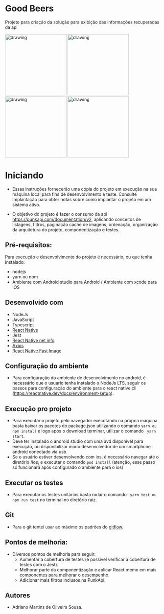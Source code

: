 # Good Beers
Projeto para criação da solução para exibição das informações recuperadas da api
<div float="left">
<img src="https://i.imgur.com/IsktKbE.png" alt="drawing" width="200"/>
<img src="https://i.imgur.com/3z3vvsz.png" alt="drawing" width="200"/>
<img src="https://i.imgur.com/nYz0kyc.png" alt="drawing" width="200"/>
<img src="https://im.ezgif.com/tmp/ezgif-1-f0ebc5f0b5.gif" alt="drawing" width="200"/>
</div>


# Iniciando
- Essas instruções fornecerão uma cópia do projeto em execução na sua máquina local para fins de desenvolvimento e teste. Consulte implantação para obter notas sobre como implantar o projeto em 
um sistema ativo.

- O objetivo do projeto é fazer o consumo da api https://punkapi.com/documentation/v2, aplicando conceitos de listagens, filtros, paginação cache de imagens, ordenação, organização da arquitetura do projeto, componentização e testes.



## Pré-requisitos:
Para execução e desenvolvimento do projeto é necessário, ou que tenha instalado:
- nodejs
- yarn ou npm
- Ambiente com Android studio para Android / Ambiente com xcode para IOS



## Desenvolvido com
 - NodeJs
 - JavaScript
 - Typescript
 - [React Native](https://reactjs.org/)
 - Jest
 - [React Native net info](https://github.com/react-native-netinfo/react-native-netinfo)
 - [Axios](https://github.com/axios/axios)
 - [React Native Fast Image](https://github.com/DylanVann/react-native-fast-image)
 

## Configuração do ambiente
- Para configuração do ambiente de desenvolvimento no android, é necessário que o usuario tenha instalado o NodeJs LTS, seguir os passos para configuração do ambiente para o react native cli (https://reactnative.dev/docs/environment-setup).

## Execução pro projeto
 - Para executar o projeto pelo navegador executando na própria máquina basta baixar os pacotes do package.json 
 utilizando o comando ``` yarn ou npm install ``` e logo após o download terminar, utilizar o comando ``` yarn start```.
 - Deve ter instalado o android studio com uma avd disponível para execução, ou disponibilizar modo desenvolvedor de um smartphone android conectado via usb.
 - Se o usuário estiver desenvolvendo com ios, é necessário navegar até o diretório /ios, e executar o comando ```pod install``` (atenção, esse passo só funcionará após configurado o ambiente para o ios)
 

## Executar os testes 
- Para executar os testes unitários basta rodar o comando ``` yarn test ou npm run test``` no terminal no diretório raiz.


## Git
- Para o git tentei usar ao máximo os padrões do [gitflow](https://danielkummer.github.io/git-flow-cheatsheet/).




## Pontos de melhoria:
- Diversos pontos de melhoria para seguir:
    - Aumentar a cobertura de testes (é possível verificar a cobertura de testes com o Jest).
    - Melhorar parte da componentização e aplicar React.memo em mais componentes para melhorar o desempenho.
    - Adicionar mais filtros inclusos na PunkApi.


## Autores
- Adriano Martins de Oliveira Sousa.
